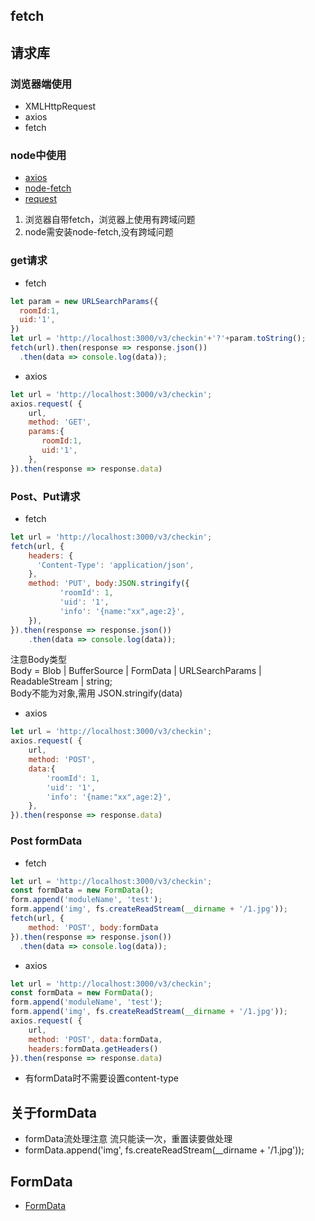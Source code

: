 ## fetch

## 请求库
### 浏览器端使用
- XMLHttpRequest
- axios 
- fetch
### node中使用
- [axios](https://github.com/axios/axios) 
- [node-fetch](https://github.com/node-fetch/node-fetch)
- [request](https://github.com/request/request)

1. 浏览器自带fetch，浏览器上使用有跨域问题
2. node需安装node-fetch,没有跨域问题


### get请求

- fetch
```javascript
let param = new URLSearchParams({
  roomId:1,
  uid:'1',
})
let url = 'http://localhost:3000/v3/checkin'+'?'+param.toString();
fetch(url).then(response => response.json())
  .then(data => console.log(data));
```

- axios
```javascript
let url = 'http://localhost:3000/v3/checkin';
axios.request( {
    url,
    method: 'GET', 
    params:{
       roomId:1,
       uid:'1',
    },
}).then(response => response.data)
```

### Post、Put请求
- fetch
```javascript
let url = 'http://localhost:3000/v3/checkin';
fetch(url, {
    headers: {
      'Content-Type': 'application/json',
    },
    method: 'PUT', body:JSON.stringify({
           'roomId': 1,
           'uid': '1',
           'info': '{name:"xx",age:2}',
    }),
}).then(response => response.json())
    .then(data => console.log(data));
```
注意Body类型<br>
Body = Blob | BufferSource | FormData | URLSearchParams | ReadableStream<Uint8Array> | string;<br>
Body不能为对象,需用 JSON.stringify(data)

- axios
```javascript
let url = 'http://localhost:3000/v3/checkin';
axios.request( {
    url,
    method: 'POST', 
    data:{
        'roomId': 1,
        'uid': '1',
        'info': '{name:"xx",age:2}',
    },
}).then(response => response.data)
```


### Post formData
- fetch
```javascript
let url = 'http://localhost:3000/v3/checkin';
const formData = new FormData();
form.append('moduleName', 'test');
form.append('img', fs.createReadStream(__dirname + '/1.jpg'));
fetch(url, {
    method: 'POST', body:formData
}).then(response => response.json())
  .then(data => console.log(data));
```
- axios
```javascript
let url = 'http://localhost:3000/v3/checkin';
const formData = new FormData();
form.append('moduleName', 'test');
form.append('img', fs.createReadStream(__dirname + '/1.jpg'));
axios.request( {
    url,
    method: 'POST', data:formData,
    headers:formData.getHeaders()
}).then(response => response.data)
```
- 有formData时不需要设置content-type



## 关于formData
- formData流处理注意 流只能读一次，重置读要做处理
- formData.append('img', fs.createReadStream(__dirname + '/1.jpg'));


## FormData
- [FormData](https://github.com/form-data/form-data#buffer-getbuffer)

